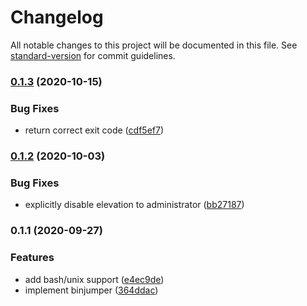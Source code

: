 # Changelog

All notable changes to this project will be documented in this file. See [standard-version](https://github.com/conventional-changelog/standard-version) for commit guidelines.

### [0.1.3](https://github.com/merceyz/binjumper/compare/v0.1.2...v0.1.3) (2020-10-15)

### Bug Fixes

- return correct exit code ([cdf5ef7](https://github.com/merceyz/binjumper/commit/cdf5ef76434e7015312462bcd87752c6cdcd948c))

### [0.1.2](https://github.com/merceyz/binjumper/compare/v0.1.1...v0.1.2) (2020-10-03)

### Bug Fixes

- explicitly disable elevation to administrator ([bb27187](https://github.com/merceyz/binjumper/commit/bb271872f45fb74bfe7e54e65c1f5e8a298261a0))

### 0.1.1 (2020-09-27)

### Features

- add bash/unix support ([e4ec9de](https://github.com/merceyz/binjumper/commit/e4ec9deebed25bc59def2e0d586727cb042d6929))
- implement binjumper ([364ddac](https://github.com/merceyz/binjumper/commit/364ddac50f473b23d2a41d678e894990cfa3b8fa))
